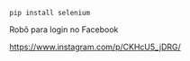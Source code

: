 <code>pip install selenium</code>

Robô para login no Facebook

https://www.instagram.com/p/CKHcU5_jDRG/